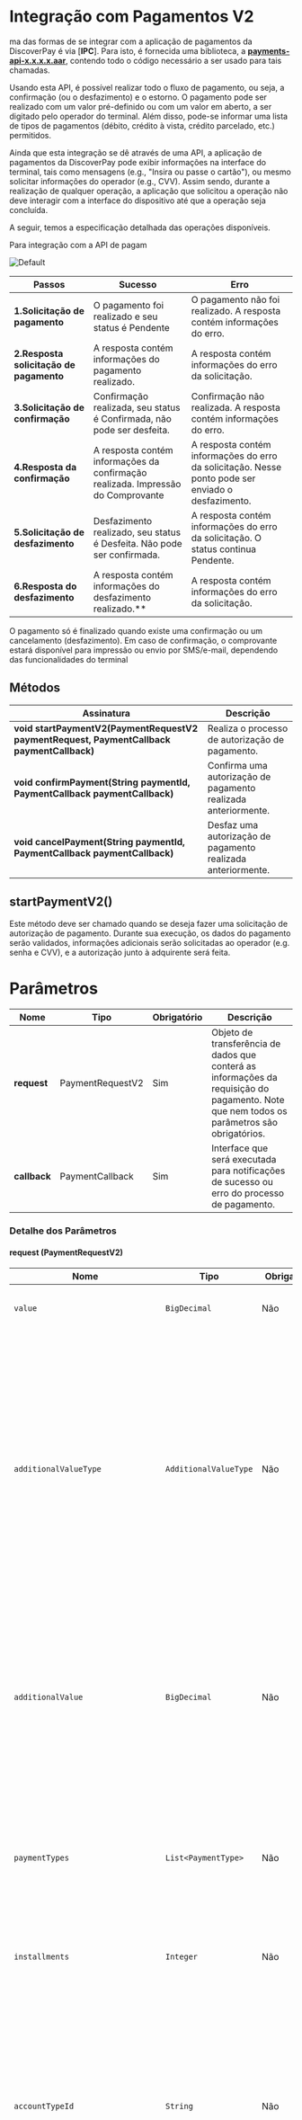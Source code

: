 # Integração com Pagamentos V2 


ma das formas de se integrar com a aplicação de pagamentos da DiscoverPay é via [**IPC**]. Para isto, é fornecida uma biblioteca, a  [**payments-api-x.x.x.x.aar**](https://github.com/Discover-Pay/payments-api-demo-android/tree/main/app/aars), contendo todo o código necessário a ser usado para tais chamadas.

Usando esta API, é possível realizar todo o fluxo de pagamento, ou seja, a confirmação (ou o desfazimento) e o estorno. O pagamento pode ser realizado com um valor pré-definido ou com um valor em aberto, a ser digitado pelo operador do terminal. Além disso, pode-se informar uma lista de tipos de pagamentos (débito, crédito à vista, crédito parcelado, etc.) permitidos.

Ainda que esta integração se dê através de uma API, a aplicação de pagamentos da DiscoverPay pode exibir informações na interface do terminal, tais como mensagens (e.g., "Insira ou passe o cartão"), ou mesmo solicitar informações do operador (e.g., CVV). Assim sendo, durante a realização de qualquer operação, a aplicação que solicitou a operação não deve interagir com a interface do dispositivo até que a operação seja concluída.

A seguir, temos a especificação detalhada das operações disponíveis.

Para integração com a API de pagam


![Default](https://github.com/Discover-Pay/payments-api-docs-android/blob/main/docs/api/assets/fluxo_pagamento.png)

Passos | Sucesso | Erro
------------ | ------------- | -------------
**1.Solicitação de pagamento** | O pagamento foi realizado e seu status é Pendente | O pagamento não foi realizado. A resposta contém informações do erro. | [optional] 
**2.Resposta solicitação de pagamento** | A resposta contém informações do pagamento realizado. | A resposta contém informações do erro da solicitação. | [optional] 
**3.Solicitação de confirmação** | Confirmação realizada, seu status é Confirmada, não pode ser desfeita.| Confirmação não realizada. A resposta contém informações do erro. | [optional] 
**4.Resposta da confirmação** | A resposta contém informações da confirmação realizada. Impressão do Comprovante | A resposta contém informações do erro da solicitação. Nesse ponto pode ser enviado o desfazimento. | [optional] 
**5.Solicitação de desfazimento** | Desfazimento realizado, seu status é Desfeita. Não pode ser confirmada. | A resposta contém informações do erro da solicitação. O status continua Pendente. | [optional] 
**6.Resposta do desfazimento** | A resposta contém informações do desfazimento realizado.** | A resposta contém informações do erro da solicitação. | [optional] 

O pagamento só é finalizado quando existe uma confirmação ou um cancelamento (desfazimento). Em caso de confirmação, o comprovante estará disponível para impressão ou envio por SMS/e-mail, dependendo das funcionalidades do terminal


## Métodos
Assinatura | Descrição
------------------------------------------------------------------------ | ------------------------------------------------------------------------------
**void startPaymentV2(PaymentRequestV2 paymentRequest, PaymentCallback paymentCallback)** | Realiza o processo de autorização de pagamento. | [optional] 
**void confirmPayment(String paymentId, PaymentCallback paymentCallback)** | Confirma uma autorização de pagamento realizada anteriormente. | [optional] 
**void cancelPayment(String paymentId, PaymentCallback paymentCallback)** | Desfaz uma autorização de pagamento realizada anteriormente. | [optional] 

## startPaymentV2()
Este método deve ser chamado quando se deseja fazer uma solicitação de autorização de pagamento. Durante sua execução, os dados do pagamento serão validados, informações adicionais serão solicitadas ao operador (e.g. senha e CVV), e a autorização junto à adquirente será feita.

# Parâmetros
Nome | Tipo | Obrigatório | Descrição 
-----|------|-------------|----------|
**request** |PaymentRequestV2|Sim|Objeto de transferência de dados que conterá as informações da requisição do pagamento. Note que nem todos os parâmetros são obrigatórios.
**callback** |PaymentCallback|Sim|Interface que será executada para notificações de sucesso ou erro do processo de pagamento.

### Detalhe dos Parâmetros
#### request (PaymentRequestV2)

| Nome | Tipo | Obrigatório | Descrição |
| --- | --- | --- | --- |
| `value` | `BigDecimal` | Não | Valor do pagamento solicitado. Caso não seja preenchido (null), a interface solicitará o valor ao operador. |
| `additionalValueType` | `AdditionalValueType` | Não | Tipo de valor adicional (Cashback, TIP, etc.). Se não estiver preenchido (nulo), deve-se ignorar o campo "additionalValue". ‘AdditionalValueType’ deve admitir, para FastTrack, apenas o valor CASHBACK. Depois de ler o cartão, se o AdditionalValueType informado não for compatível com produto banner do Cartão, o terminal exibe um erro na tela e finaliza a transação. Para evitar que esse erro ocorra, é recomendado usar este campo apenas junto com um "productShortName", que deve ser preenchido cmo um produto que suporta o uso do tipo de valor adicional em questão. Para pagamentos de QRCode estático não considerar este parâmetro quando `operationMethodAllowed` = 1 |
| `additionalValue` | `BigDecimal` | Não | Valor adicionado ao valor da transação. Se "additionalValueType" for relatado e "additionalValue" não foi preenchido (nulo) ou é igual a 0 (zero), a interface irá pedir ao operador o valor adicional. Se "additionalValueType" for preenchido e "additionalValue" tiver um valor mais alto do que 0 (zero), a interface não pedirá ao operador o valor adicional. Para pagamentos de QRCode estático não considerar este parâmetro quando `operationMethodAllowed` = 1 |
| `paymentTypes` | `List<PaymentType>` | Não | Tipos de pagamentos (Débito, Crédito, Voucher, etc.) permitidos para este pagamento. Caso seja vazio, ou seja, null, significa que todos os tipos são permitidos. Caso contenha apenas um, este tipo será o utilizado (se possível) e não será perguntado nada ao operador. Para pagamentos de QRCode estático não considerar este parâmetro quando `operationMethodAllowed` = 1 |
| `installments` | `Integer` | Não | Quantidade de parcelas. Usado apenas para tipos de pagamentos que suportem parcelamento e neste caso é obrigatório. Valor deve ser entre 2 e 99. |
| `accountTypeId` | `String` | Não | Tipo de conta. Se não for preenchido (nulo), a interface pode perguntar ao operador o tipo de conta, dependendo da configuração do produto principal associado ao cartão usado na transação. Depois de ler o cartão, se o accountTypeId inserido não existir na cnofiguração do produto de bandeira do Cartão, o terminal exibe um erro na tela e finaliza a transação. Para evitar que esse erro ocorra, é recomendado usar este campo apenas junto com um "productShortName", onde deve constar um produto que suporta o uso do tipo de conta. Para pagamentos de QRCode estático não considerar este parâmetro quando `operationMethodAllowed` = 1 |
| `planId` | `String` | Não | Identificação do plano de pagamento. Pode ter um ou dois caracteres, a depender da regra da adquirente selecionada. Se não for preenchido (nulo), a interface pode solicitar o plano para a operadora, de acordo com a configuração do produto de bandeira associado ao cartão usado na transação. Depois de ler o cartão, se o planId relatado não for compatível com o número de parcelas (capturado no terminal ou informado no parâmetro "Parcelas") e com a configuração do produto de bandeira do cartão (observando as configurações planCondition, planType e planList), o terminal mostra um erro no tela e finaliza a transação. A fim de evitar que esse erro ocorra, é recomendado usar este campo apenas junto com um "productShortName", onde deve constar um produto que apóia o plano referido. Para pagamentos de QRCode estático não considerar este parâmetro quando `operationMethodAllowed` = 1 |
| `appTransactionId` | `String` | Sim | Identificador da transação integrada para o software. O Identificador referido é aquele utilizado na aplicação que originou a solicitação de pagamento. Não deve se repetir. |
| `ApplicationInfo.credentials` | `Credentials` | Sim | Credenciais da aplicação que está solicitando a operação, conforme cadastro na PayStore. Basicamente, trata-se da identificação da aplicação e o token de acesso. |
| `ApplicationInfo.softwareVersion` | `String` | Sim | Versão da aplicação que está solicitando o pagamento. |
| `showReceiptView` (DEPRECATED) | `Boolean` | Não | A Solução irá utilizar o valor dos parâmetros `printMerchantReceipt` e `printCustomerReceipt` para executar a impressão depois que a [`confirmação`](#confirmpayment) for executada. |
| `printMerchantReceipt` | `Boolean` | Não | Indica se o comprovante do estabelecimento deve ser impresso ou não depois da [`confirmação`](#confirmpayment) da transação. O valor padrão é _true_, isto é, o comprovante é impresso. |
| `printCustomerReceipt` | `Boolean` | Não | Indica se o comprovante do cliente deve ser impresso ou não depois da [`confirmação`](#confirmpayment) da transação. O valor padrão é _true_, isto é, o comprovante é impresso. |
| `tokenizeCard` | `Boolean` | Não | Indica se deve ser feita ou não a tokenização do cartão após a aprovação do pagamento ou não. O valor padrão é false, isto é, não será feita a tokenização. |
| `tokenizeEmail` | `String` | Se tokenizeCard for true, sim, caso contrário, não. | E-mail do portador do cartão. Se “tokenizeCard” for false, este parâmetro é ignorado. |
| `tokenizeNationalDocument` | `String` | Não | CPF ou CNPJ do portador do cartão. Se “tokenizeCard” for false, este parâmetro é ignorado. Se for true, mas não for informado esse parâmetro, então a chamada à API de criação de token no e-commerce também não o utilizará. |
| `productShortName` | `String` | Não | Identificação resumida do produto de bandeira do cartão. Depois de ler o cartão e identificar o produto de bandeira, se ele não corresponder ao productShortName referido, o terminal exibe um erro na tela e finaliza a transação. Para pagamentos de QRCode estático não considerar este parâmetro quando `operationMethodAllowed` = 1, o terminal exibe um erro caso o campo seja informado e este valor corresponda a um produto cujo campo `acquirerParams.allowQRCode` seja false; Ou o campo `acquirerParams.qrPaymentMethodId` não esteja configurado; Ou se o produto existir, mas não estiver habilitado no terminal. |
| `note` | `String` | Não | Texto adicional que é inserido como Nota. (pode ser o número da fatura) |
| `dni` | `String` | Não | Número do Documento. Para pagamentos de QRCode estático não considerar este parâmetro quando `operationMethodAllowed` = 1 |
| `operationMethodAllowed` | `Integer` | Sim | Indica o método de operação de pagamento, anulação e devolução. Admita os seguintes valores: 0 - Apenas com cartão físico (lido ou digitado); 1 - Somente com QRCode. |
| `allowBenefit` (OBSOLETO) | `Boolean` | Não | Indica se o QRCode deve ser gerado com as opções do produto associadas aos benefícios. O valor padrão é 'verdadeiro', ou seja, os benefícios serão adicionados. |

## callback (PaymentCallback)

| Nome | Tipo | Obrigatório | Descrição |
| --- | --- | --- | --- |
| **`onSuccess`** |     |     | Método para notificação em caso de sucesso |
| `Payment.value` | `BigDecimal` | Sim | Valor do pagamento. Este é o valor que foi aprovado pela adquirente. Deve ser validado sempre na resposta, ainda que tenha sido passado como parâmetro, pois há adquirentes que, para algumas situações, aprovam valores diferentes dos solicitados. |
| `Payment.additionalValueType` | `AdditionalValueType` | Não | Presente apenas quando existe um valor adicional no contexto da transação executada. |
| `Payment.additionalValue` | `BigDecimal` | Não | Presente apenas quando existe um valor adicional no contexto da transação executada. |
| `Payment.paymentType` | `PaymentType` | Sim | Tipo de pagamento (Débito, Crédito, Voucher, etc.). |
| `Payment.installments` | `Integer` | Não | Quantidade de parcelas do pagamento. |
| `Payment.accountTypeId` | `String` | Não | Presente apenas quando existe um tipo de conta no contexto da transação executada. |
| `Payment.planId` | `String` | Não | Presente apenas quando existe um plano no contexto da transação executada. |
| `Payment.productShortName` | `String` | Sim | Corresponde ao productShortName correspondente ao produto principal no contexto da transação. |
| `Payment.ticketNumber` | `String` | Não | ticketNumber gerado pelo terminal para a transação. |
| `Payment.batchNumber` | `String` | Sim | Número de lote. |
| `Payment.nsuTerminal` | `String` | Sim | NSU gerado pelo terminal para a transação. |
| `Payment.acquirer` | `String` | Sim | Adquirente que autorizou o pagamento. |
| `Payment.paymentId` | `String` | Sim | Identificador da transação para a aplicação de pagamentos. Esta é a informação a ser usada para a confirmação e desfazimento. |
| `Payment.brand` | `String` | Sim | Bandeira do cartão. |
| `Payment.bin` | `String` | Sim | BIN do cartão. |
| `Payment.panLast4Digits` | `String` | Sim | Últimos 4 dígitos do PAN do cartão. |
| `Payment.captureType` | `CaptureType` | Sim | Forma de captura do cartão. |
| `Payment.paymentStatus` | `PaymentStatus` | Sim | Situação do pagamento. No caso de solicitações retornadas com sucesso, esta informação sempre será _PENDING_, requerendo uma confirmação ou desfazimento para a sua conclusão definitiva. |
| `Payment.paymentDate` | `Date` | Sim | Data/hora do pagamento para a aplicação de pagamentos. |
| `Payment.acquirerId` | `String` | Sim | Identificador da transação para a adquirente. Este é o identificador que consta no arquivo que a adquirente fornece (EDI). Desta forma,é possível realizar a conciliação do pagamento com a transação integrada. |
| `Payment.acquirerResponseCode` | `String` | Sim | Código de resposta da adquirente. |
| `Payment.acquirerResponseDate` | `String` | Sim | Data/hora retornada pela adquirente. |
| `Payment.acquirerAdditionalMessage` | `String` | Não | Mensagem adicional enviada pela adquirente na resposta da transação |
| `Payment.acquirerAuthorizationNumber` | `String` | Sim | Número da autorização fornecido pela adquirente (consta no comprovante do cliente Portador do Cartão). |
| `Payment.Receipt.clientVia` | `String` | Não | Conteúdo do comprovante - via do cliente. |
| `Payment.Receipt.merchantVia` | `String` | Não | Conteúdo do comprovante - via do estabelecimento. |
| `Payment.cardToken` | `String` | Não | Token do cartão utilizado na transação. |
| `Payment.cardholderName` | `String` | Não | Nome do portador do cartão. |
| `Payment.terminalId` | `String` | Sim | Identificação do terminal. |
| `Payment.note` | `String` | Sim | Valor adicional que é inserido como Nota. (pode ser o número da fatura) Este campo só virá na resposta caso tenha sido preenchido na requisição do pagamento pela api; Caso seja capturado pelo comprovante, não é possível retornar, pois como o comprovante é exibido depois da confirmação, nessa altura a resposta do pagamento já tem sido enviada para o app. |
| `Payment.dni` | `String` | Sim | Número do Documento. Este campo só virá na resposta caso tenha sido preenchido na requisição do pagamento pela api; Caso seja capturado pelo comprovante, não é possível retornar, pois como o comprovante é exibido depois da confirmação, nessa altura a resposta do pagamento já tem sido enviada para o app. |
| `Payment.qrId` | `String` | Não | Identificador QrCode gerado pelo terminal de captura. |
| `Payment.originalValue` | `BigDecimal` | Não | Valor orginal da venda. Presente em pagamentos com QRCode, cujo beneficio foi aplicado ao valor da venda. |
| **`onError`** |     |     | Método para notificação em caso de erro. |
| `ErrorData.paymentsResponseCode` | `String` | Sim | Código de resposta para o erro ocorrido. Vide [Códigos de Resposta](./codigo_resposta.md) |
| `ErrorData.acquirerResponseCode` | `String` | Não | Código de resposta para o erro ocorrido retornado pela adquirente. Note que este erro só será retornado se a transação não for autorizada pela adquirente. |
| `ErrorData.responseMessage` | `String` | Sim | Mensagem descritiva da causa da não autorização. Caso a transação tenha sido negada pela adquirente, conterá a mensagem retornada pela adquirente. |
| `ErrorData.acquirerAdditionalMessage` | `String` | Não | Mensagem adicional enviada pela adquirente na resposta da transação. |


## confirmPayment()

Este método deve ser chamado para confirmar uma transação que o terminal conseguiu processar completamente a perna de autorização enviada pelo Autorizador.

Este método **não** deve ser chamado para uma transação já confirmada, ou seja, em que já se executou o método **confirmPayment()** anteriormente.

Este método **não** deve ser chamado para uma transação já desfeita, ou seja, em que já se executou o método **cancelPayment()** anteriormente.

Este método **não** deve ser chamado para uma transação que foi negada pelo Autorizador, ou seja, a transação precisa ter sido autorizada pelo Autorizador.

Após a execução desta confirmação, a transação só poderá ser cancelada através de uma operação de estorno (o estorno é a operação executada pelo menu CANCELAMENTO do terminal).

Caso o App consumidor desta API tenha finalizado o seu processo de negócio com êxito, porém não tenha chamado o método **confirmPayment()**, a transação permanecerá com o seguinte status: Situação PayStore = "Pendente". Resolução no Adquirente = "Pendente".

Como resultado, poderemos ter uma inconsistência transacional, visto que, na virada do dia, algumas redes adquirentes confirmam automaticamente as transações que não receberam a perna de confirmação. Outras redes adquirentes trabalham apenas com duas pernas, sem a necessidade de perna de confirmação. Neste caso, se houver algum problema na conclusão da transação no lado do terminal, é imperativo que a solução de captura execute o método **cancelPayment()**, a fim de desfazer a transação no adquirente e evitar cobrança para o cliente Portador do Cartão.

## Parâmetros

| Nome | Tipo | Obrigatório | Descrição |
| --- | --- | --- | --- |
| `paymentId` | `String` | Sim | Identificador da transação que será confirmada. O Identificador referido é aquele utilizado na aplicação de pagamentos. |
| `callback` | `PaymentCallback` | Sim | Interface que será executada para notificações de sucesso ou erro. |

## Detalhe dos parâmetros
#### callback

| Nome | Tipo | Obrigatório | Descrição |
| --- | --- | --- | --- |
| **`onSuccess`** |     |     | Método para notificação em caso de sucesso |
| **`onError`** |     |     | Método para notificação em caso de erro. |
| `ErrorData.paymentsResponseCode` | `String` | Sim | Código de resposta para o erro ocorrido. Vide [Códigos de Resposta](./codigo_resposta.md) |
| `ErrorData.acquirerResponseCode` | `String` | Não | Código de resposta para o erro ocorrido retornado pela adquirente. Note que este erro só será retornado se a transação não for autorizada pela adquirente. |
| `ErrorData.responseMessage` | `String` | Sim | Mensagem descritiva da causa da não autorização. Caso a transação tenha sido negada pela adquirente, conterá a mensagem retornada pela adquirente. |


## cancelPayment()

Este método deve ser sempre chamado para desfazer uma transação que o terminal não conseguiu processar completamente a perna de autorização enviada pelo Autorizador.

Este método não deve ser chamado para uma transação já confirmada, ou seja, em que já se executou o método **confirmPayment()** anteriormente.

Este método não deve ser chamado para desfazer uma transação já desfeita, ou seja, em que já se executou o método **cancelPayment()** anteriormente

Este método não deve ser chamado para uma transação que foi negada pelo Autorizador.

Este método não é um estorno. O estorno é a operação executada pelo menu CANCELAMENTO do terminal. O estorno é executado em transações que foram concluídas com êxito, ou seja, foram confirmadas.

Após a execução do desfazimento, **cancelPayment()**, a transação não poderá ser mais confirmada pela aplicação do terminal, ou seja, não se pode mais executar o método **confirmPayment()**.

Caso o App consumidor desta API não tenha finalizado o seu processo de negócio com êxito, é imprescindível a chamada do método **cancelPayment()**. A consequência de não cancelar uma transação que não teve seu processo de negócio concluído é semelhante à consequência de não confirmar. Porém, nesse caso, com um agravante, pois provavelmente o cliente não levará o produto/serviço associado à transação financeira, ou uma nova tentativa de venda poderá ser feita, resultando em uma cobrança em duplicidade para o cliente Portador do Cartão.

## Parâmetros

| Nome | Tipo | Obrigatório | Descrição |
| --- | --- | --- | --- |
| `paymentId` | `String` | Sim | Identificador da transação que será desfeita. O Identificador referido é aquele utilizado na aplicação de pagamentos. |
| `callback` | `PaymentCallback` | Sim | Interface que será executada para notificações de sucesso ou erro. |

## Detalhe dos parâmetros

#### callback

| Nome | Tipo | Obrigatório | Descrição |
| --- | --- | --- | --- |
| **`onSuccess`** |     |     | Método para notificação em caso de sucesso. |
| **`onError`** |     |     | Método para notificação em caso de erro. |
| `ErrorData.paymentsResponseCode` | `String` | Sim | Código de resposta para o erro ocorrido. Vide [Códigos de Resposta](./codigo_resposta.md) |
| `ErrorData.acquirerResponseCode` | `String` | Não | Código de resposta para o erro ocorrido retornado pela adquirente. Note que este erro só será retornado se a transação não for autorizada pela adquirente. |
| `ErrorData.responseMessage` | `String` | Sim | Mensagem descritiva da causa da não autorização. Caso a transação tenha sido negada pela adquirente, conterá a mensagem retornada pela adquirente. 

### Campo adicional api_pending

Além dos métodos para resolução de pagamentos (confirmPayment e cancelPayment), há a possibilidade de se configurar um **campo adicional** no Portal Paystore para realizar esta resolução automaticamente, em determinado tempo. Para isto, deve ser criado um campo adicional no Portal Paystore com o tipo JSON e a chave api_pending.

### Valor do campo

| Nome | Tipo | Obrigatório | Descrição |
| --- | --- | --- | --- |
| `confirmationTime` | `String` | Sim | Intervalo, em minutos, para resolução das pendências. |
| `transactionConfirmation` | `String` | Sim | Ação a ser tomada. Permite os valores `CONFIRM` (Confirma a transação) ou `UNDO` (Desfaz a transação). |


```java
{
    "confirmationTime": "10",
    "transactionConfirmation": "CONFIRM"
}

```
#### EXEMPLO DO FLUXO DE PAGAMENTO
```java
import androidx.appcompat.app.AppCompatActivity;

import android.content.Intent;
import android.os.Bundle;
import android.util.Log;
import android.view.View;
import android.widget.Button;
import android.widget.Toast;

import java.math.BigDecimal;

import br.com.phoebus.android.payments.api.ApplicationInfo;
import br.com.phoebus.android.payments.api.Credentials;
import br.com.phoebus.android.payments.api.ErrorData;
import br.com.phoebus.android.payments.api.PaymentClient;
import br.com.phoebus.android.payments.api.PaymentRequestV2;
import br.com.phoebus.android.payments.api.PaymentV2;
import br.com.phoebus.android.payments.api.exception.ClientException;

public class MainActivity extends AppCompatActivity implements View.OnClickListener, PaymentClient.PaymentCallback<PaymentV2> {

    Button bt_start;
    private PaymentClient paymentClient;
    public static final String TEST_APPLICATION_ID = "0";
    public static final String TEST_SECRET_TOKEN = "000000000000000000000000";
    public static final String TAG = "TAG_DEMO";

    @Override
    protected void onCreate(Bundle savedInstanceState) {
        super.onCreate(savedInstanceState);
        setContentView(R.layout.activity_main);
        bt_start = (Button) this.findViewById(R.id.button);
        bt_start.setOnClickListener(this);
        paymentClient = new PaymentClient();

    }


    @Override
    public void onClick(View view) {
        doExecute();
    }

    @Override
    protected void onResume() {
        super.onResume();
        paymentClient.bind(this);
    }

    @Override
    protected void onDestroy() {
        try {
            paymentClient.unbind(this);
        } catch (Exception e) {
            Log.e(TAG, e.getMessage());
        }
        super.onDestroy();
    }

    public void doExecute(){
        PaymentRequestV2 request = new PaymentRequestV2();
        request.setValue(new BigDecimal(50));
        request.setAppTransactionId("123456");

        Credentials credentials = new Credentials();
        credentials.setApplicationId(TEST_APPLICATION_ID);
        credentials.setSecretToken(TEST_SECRET_TOKEN);

        ApplicationInfo applicationInfo = new ApplicationInfo();
        applicationInfo.setCredentials(credentials);
        applicationInfo.setSoftwareVersion("1.0");

        request.setAppInfo(applicationInfo);

        try {
            paymentClient.startPaymentV2(request, this);
        } catch (ClientException e) {
            Log.e(TAG, "Error starting payment", e);
        }
    }


    @Override
    public void onSuccess(PaymentV2 paymentV2) {
        Log.i(TAG, paymentV2.toString());

        doConfirmPayment(paymentV2);
        /*
          Se, na sua regra de negócio, for preciso desfazer a transação por algum motivo,
          chame o método doCancelPayment(paymentV2)
        **/
    }

    @Override
    public void onError(ErrorData errorData) {
        Log.e(TAG, errorData.getResponseMessage());
        Toast.makeText(this, errorData.getResponseMessage(), Toast.LENGTH_LONG).show();
    }

    private void doConfirmPayment(PaymentV2 paymentV2) {
        try {
            paymentClient.confirmPayment(paymentV2.getPaymentId(),
                    new PaymentClient.PaymentCallback<PaymentV2>() {

                        @Override
                        public void onError(ErrorData errorData) {
                            Log.e(TAG, errorData.getResponseMessage());
                            Toast.makeText(MainActivity.this, errorData.getResponseMessage(), Toast.LENGTH_LONG).show();

                        }

                        @Override
                        public void onSuccess(PaymentV2 payment) {
                            Log.i(TAG, payment.toString());
                        }


                    });
        } catch (ClientException e) {
            Log.e(TAG, "Error confirmPayment", e);
        }

    }

    private void doCancelPayment(PaymentV2 paymentV2) {
        try {
            paymentClient.cancelPayment(paymentV2.getPaymentId(),
                    new PaymentClient.PaymentCallback<PaymentV2>() {

                        @Override
                        public void onError(ErrorData errorData) {
                            Log.e(TAG, errorData.getResponseMessage());
                            Toast.makeText(MainActivity.this, errorData.getResponseMessage(), Toast.LENGTH_LONG).show();

                        }

                        @Override
                        public void onSuccess(PaymentV2 payment) {
                            Log.i(TAG, payment.toString());
                        }


                    });
        } catch (ClientException e) {
            Log.e(TAG, "Error cancelPayment", e);
        }

    }


}
```

[[Voltar APIs]](./README.md)

